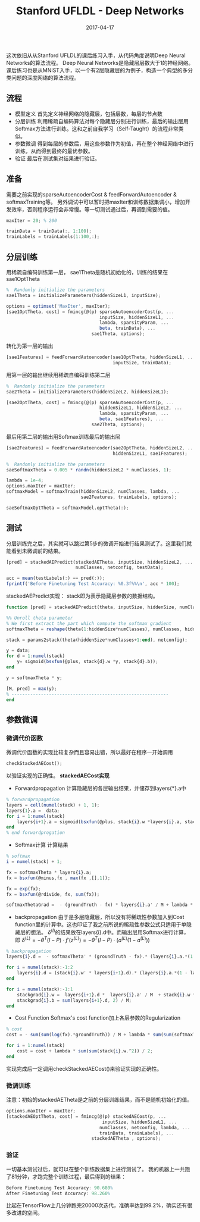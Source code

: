 ﻿---
title:  Stanford UFLDL - Deep Networks
categories: 机器学习
tags: [机器学习,深度学习]
date: 2017-04-17
mathjax: true
toc: true
---
这次依旧从从Stanford UFLDL的课后练习入手，从代码角度说明Deep Neural Networks的算法流程。
Deep Neural Networks是隐藏层层数大于1的神经网络。课后练习也是从MNIST入手，以一个有2层隐藏层的为例子，构造一个典型的多分类问题的深度网络的算法流程。
<!--more-->
## 流程 ##
- 模型定义
首先定义神经网络的隐藏层，包括层数，每层的节点数
- 分层训练
利用稀疏自编码算法对每个隐藏层分别进行训练，最后的输出层用Softmax方法进行训练。这和之前自我学习（Self-Taught）的流程非常类似。
- 参数微调
得到每层的参数后，用这些参数作为初值，再在整个神经网络中进行训练，从而得到最终的最优参数。
- 验证
最后在测试集对结果进行验证。

## 准备 ##
需要之前实现的sparseAutoencoderCost & feedForwardAutoencoder & softmaxTraining等。
另外调试中可以暂时把maxIter和训练数据集调小，增加开发效率，否则程序运行会非常慢。等一切测试通过后，再调到需要的值。
```Octave
maxIter = 20; % 200

trainData = trainData(:, 1:100);
trainLabels = trainLabels(1:100,:);
```
## 分层训练 ##
用稀疏自编码训练第一层， sae1Theta是随机初始化的，训练的结果在sae1OptTheta
```Octave
%  Randomly initialize the parameters
sae1Theta = initializeParameters(hiddenSizeL1, inputSize);

options = optimset('MaxIter', maxIter);
[sae1OptTheta, cost] = fmincg(@(p) sparseAutoencoderCost(p, ...
                                   inputSize, hiddenSizeL1, ...
                                   lambda, sparsityParam, ...
                                   beta, trainData), ...
								sae1Theta, options);
```
转化为第一层的输出
```Octave
[sae1Features] = feedForwardAutoencoder(sae1OptTheta, hiddenSizeL1, ...
                                        inputSize, trainData);
```
用第一层的输出继续用稀疏自编码训练第二层
```Octave
%  Randomly initialize the parameters
sae2Theta = initializeParameters(hiddenSizeL2, hiddenSizeL1);

[sae2OptTheta, cost] = fmincg(@(p) sparseAutoencoderCost(p, ...
                                   hiddenSizeL1, hiddenSizeL2, ...
                                   lambda, sparsityParam, ...
                                   beta, sae1Features), ...
								sae2Theta, options);
```
最后用第二层的输出用Softmax训练最后的输出层
```Octave
[sae2Features] = feedForwardAutoencoder(sae2OptTheta, hiddenSizeL2, ...
                                        hiddenSizeL1, sae1Features);

%  Randomly initialize the parameters
saeSoftmaxTheta = 0.005 * randn(hiddenSizeL2 * numClasses, 1);

lambda = 1e-4;  
options.maxIter = maxIter;
softmaxModel = softmaxTrain(hiddenSizeL2, numClasses, lambda, ...
                            sae2Features, trainLabels, options);

saeSoftmaxOptTheta = softmaxModel.optTheta(:);
```

## 测试 ##
分层训练完之后，其实就可以跳过第5步的微调开始进行结果测试了。这里我们就能看到未微调前的结果。
```Octave
[pred] = stackedAEPredict(stackedAETheta, inputSize, hiddenSizeL2, ...
                          numClasses, netconfig, testData);

acc = mean(testLabels(:) == pred(:));
fprintf('Before Finetuning Test Accuracy: %0.3f%%\n', acc * 100);
```
stackedAEPredict实现：
stack即为表示隐藏层参数的数据结构。
```Octave
function [pred] = stackedAEPredict(theta, inputSize, hiddenSize, numClasses, netconfig, data)

%% Unroll theta parameter
% We first extract the part which compute the softmax gradient
softmaxTheta = reshape(theta(1:hiddenSize*numClasses), numClasses, hiddenSize);

stack = params2stack(theta(hiddenSize*numClasses+1:end), netconfig);

y = data;
for d = 1:numel(stack)
	y= sigmoid(bsxfun(@plus, stack{d}.w *y, stack{d}.b));
end

y = softmaxTheta * y;

[M, pred] = max(y);
% -----------------------------------------------------------
end
```
## 参数微调 ##
### 微调代价函数 ###
微调代价函数的实现比较复杂而且容易出错，所以最好在程序一开始调用
```Octave
checkStackedAECost();
```
以验证实现的正确性。
**stackedAECost实现**
- Forwardpropagation
计算隐藏层的各层输出结果，并储存到layers{*}.a中
```Octave
% forwardpropagation
layers = cell(numel(stack) + 1, 1);
layers{1}.a =  data;
for i = 1:numel(stack)
	layers{i+1}.a = sigmoid(bsxfun(@plus, stack{i}.w *layers{i}.a, stack{i}.b));
end
% end forwardprogation
```
- Softmax计算
计算结果
```Octave
% softmax
i = numel(stack) + 1;

fx = softmaxTheta * layers{i}.a;
fx = bsxfun(@minus,fx , max(fx ,[],1));

fx = exp(fx);
fx = bsxfun(@rdivide, fx, sum(fx));

softmaxThetaGrad =  - (groundTruth - fx) * layers{i}.a' / M + lambda * softmaxTheta;
```
- backpropagation
由于是多层隐藏层，所以没有将稀疏性参数加入到Cost function里的计算中。这也印证了我之前所说的稀疏性参数公式只适用于单隐藏层的想法。
$\delta^{(l)}$的结果放在layers{i}.d中。而输出层用Softmax进行计算，即
$\delta^{(L)}=-\theta^T(I-P)\cdot f'(z^{(L)})=-\theta^T(I-P)\cdot (a^{(L)}(1-a^{(L)}))$
```Octave
% backpropagation
layers{i}.d =  - softmaxTheta' * (groundTruth - fx).* (layers{i}.a.*(1 - layers{i}.a));

for i = numel(stack):-1:2
	layers{i}.d = (stack{i}.w' * layers{i+1}.d).* (layers{i}.a.*(1 - layers{i}.a));
end

for i = numel(stack):-1:1
	stackgrad{i}.w =  layers{i+1}.d *  layers{i}.a' / M  + stack{i}.w * lambda;
	stackgrad{i}.b = sum(layers{i+1}.d, 2) / M;
end
```
- Cost Function
Softmax's cost function加上各层参数的Regularization
```Octave
% cost
cost = - sum(sum(log(fx).*groundTruth)) / M + lambda * sum(sum(softmaxTheta .^2)) / 2;

for i = 1:numel(stack)
	cost = cost + lambda * sum(sum(stack{i}.w.^2)) / 2;
end
```
实现完成后一定调用checkStackedAECost()来验证实现的正确性。
### 微调训练 ###
注意：初始的stackedAETheta是之前的分层训练结果，而不是随机初始化的值。
```Octave
options.maxIter = maxIter;
[stackedAEOptTheta, cost] = fmincg(@(p) stackedAECost(p, ...
                                    inputSize, hiddenSizeL1, ...
                                   numClasses, netconfig, lambda, ...
                                   trainData, trainLabels), ...
								stackedAETheta , options);
```
### 验证 ###
一切基本测试过后，就可以在整个训练数据集上进行测试了。
我的机器上一共跑了81分钟，才跑完整个训练过程，最后得到的结果：
```Octave
Before Finetuning Test Accuracy: 90.680%
After Finetuning Test Accuracy: 98.260%
```
比起在TensorFlow上几分钟跑完20000次迭代，准确率达到99.2%，确实还有很多改进的空间。